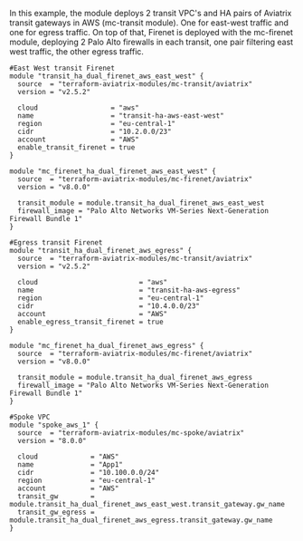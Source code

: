 In this example, the module deploys 2 transit VPC's and HA pairs of Aviatrix transit gateways in AWS (mc-transit module). One for east-west traffic and one for egress traffic.
On top of that, Firenet is deployed with the mc-firenet module, deploying 2 Palo Alto firewalls in each transit, one pair filtering east west traffic, the other egress traffic.

```hcl
#East West transit Firenet
module "transit_ha_dual_firenet_aws_east_west" {
  source  = "terraform-aviatrix-modules/mc-transit/aviatrix"
  version = "v2.5.2"

  cloud                  = "aws"
  name                   = "transit-ha-aws-east-west"
  region                 = "eu-central-1"
  cidr                   = "10.2.0.0/23"
  account                = "AWS"
  enable_transit_firenet = true
}

module "mc_firenet_ha_dual_firenet_aws_east_west" {
  source  = "terraform-aviatrix-modules/mc-firenet/aviatrix"
  version = "v8.0.0"

  transit_module = module.transit_ha_dual_firenet_aws_east_west
  firewall_image = "Palo Alto Networks VM-Series Next-Generation Firewall Bundle 1"
}

#Egress transit Firenet
module "transit_ha_dual_firenet_aws_egress" {
  source  = "terraform-aviatrix-modules/mc-transit/aviatrix"
  version = "v2.5.2"

  cloud                         = "aws"
  name                          = "transit-ha-aws-egress"
  region                        = "eu-central-1"
  cidr                          = "10.4.0.0/23"
  account                       = "AWS"
  enable_egress_transit_firenet = true
}

module "mc_firenet_ha_dual_firenet_aws_egress" {
  source  = "terraform-aviatrix-modules/mc-firenet/aviatrix"
  version = "v8.0.0"

  transit_module = module.transit_ha_dual_firenet_aws_egress
  firewall_image = "Palo Alto Networks VM-Series Next-Generation Firewall Bundle 1"
}

#Spoke VPC
module "spoke_aws_1" {
  source  = "terraform-aviatrix-modules/mc-spoke/aviatrix"
  version = "8.0.0"

  cloud             = "AWS"
  name              = "App1"
  cidr              = "10.100.0.0/24"
  region            = "eu-central-1"
  account           = "AWS"
  transit_gw        = module.transit_ha_dual_firenet_aws_east_west.transit_gateway.gw_name
  transit_gw_egress	= module.transit_ha_dual_firenet_aws_egress.transit_gateway.gw_name
}
```